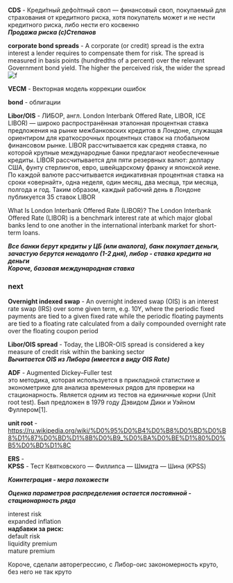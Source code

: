 **CDS** - Креди́тный дефо́лтный своп — финансовый своп,
 покупаемый для страхования от кредитного риска,
  хотя покупатель может и не нести кредитного риска,
   либо нести его косвенно  
  ***Продажа риска (с)Степанов***

**corporate bond spreads** - A corporate (or credit) spread is the extra interest a lender requires to compensate them for risk. The spread is measured in basis points (hundredths of a percent) over the relevant Government bond yield. The higher the perceived risk, the wider the spread  
![f](https://sun9-76.userapi.com/impg/ud-9E_m6I97FgkgYogjryzV0sMok5APM4524Jg/GFyXF-lSJeo.jpg?size=643x130&quality=96&sign=e69301f86c2d9b03a0a1d6db344bbf7c&type=album)

**VECM** - Векторная модель коррекции ошибок  
  
**bond** - облигации  
    
**Libor/OIS** - ЛИ́БОР, англ. London Interbank Offered Rate, LIBOR, ICE LIBOR) — широко распространённая эталонная процентная ставка предложения на рынке межбанковских кредитов в Лондоне, служащая ориентиром для краткосрочных процентных ставок на глобальном финансовом рынке. LIBOR рассчитывается как средняя ставка, по которой крупные международные банки предлагают необеспеченные кредиты. LIBOR рассчитывается для пяти резервных валют: доллару США, фунту стерлингов, евро, швейцарскому франку и японской иене. По каждой валюте рассчитывается индикативная процентная ставка на сроки «овернайт», одна неделя, один месяц, два месяца, три месяца, полгода и год. Таким образом, каждый рабочий день в Лондоне публикуется 35 ставок LIBOR  

What Is London Interbank Offered Rate (LIBOR)?
The London Interbank Offered Rate (LIBOR) is a benchmark interest rate at which major global banks lend to one another in the international interbank market for short-term loans.  

***Все банки берут кредиты у ЦБ (или аналога), банк покупает деньги, зачастую берутся ненадолго (1-2 дня), либор - ставка кредита на деньги    
Короче, базовая международная ставка***
### next
**Overnight indexed swap**  - An overnight indexed swap (OIS) is an interest rate swap (IRS) over some given term, e.g. 10Y, where the periodic fixed payments are tied to a given fixed rate while the periodic floating payments are tied to a floating rate calculated from a daily compounded overnight rate over the floating coupon period  

**Libor/OIS spread** - Today, the LIBOR-OIS spread is considered a key measure of credit risk within the banking sector   
***Вычитается OIS из Либора (имеется в виду OIS Rate)***
  
**ADF** - Augmented Dickey–Fuller test  
 это методика, которая используется в прикладной статистике и эконометрике для анализа временных рядов для проверки на стационарность. Является одним из тестов на единичные корни (Unit root test). Был предложен в 1979 году Дэвидом Дики и Уэйном Фуллером[1].  

 **unit root** - https://ru.wikipedia.org/wiki/%D0%95%D0%B4%D0%B8%D0%BD%D0%B8%D1%87%D0%BD%D1%8B%D0%B9_%D0%BA%D0%BE%D1%80%D0%B5%D0%BD%D1%8C  
  
**ERS** -   
**KPSS** -  Тест Квятковского — Филлипса — Шмидта — Шина (KPSS)  

***Коинтеграция - мера похожести***

***Оценка параметров распределения остается постоянной - стационарность ряда***

interest risk  
expanded inflation  
**надбавки за риск:**  
default risk  
liquidity premium  
mature premium 
  

Короче, сделали авторегрессию, с Либор-оис закономерность круто, без него не так круто 

